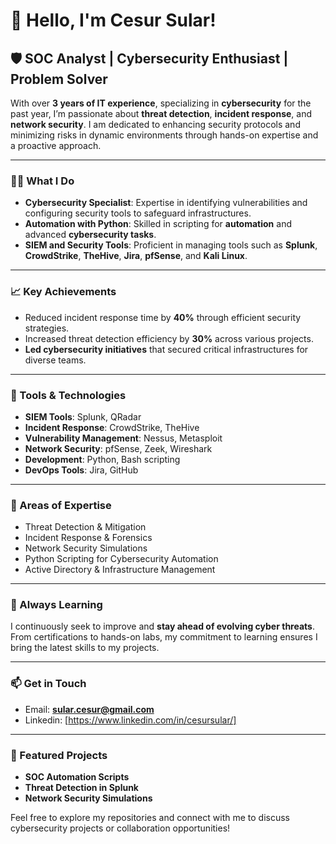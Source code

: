 # 👋 Hello, I'm Cesur Sular!

## 🛡️ SOC Analyst | Cybersecurity Enthusiast | Problem Solver

With over **3 years of IT experience**, specializing in **cybersecurity** for the past year, I’m passionate about **threat detection**, **incident response**, and **network security**. I am dedicated to enhancing security protocols and minimizing risks in dynamic environments through hands-on expertise and a proactive approach.

---

### 🧑‍💻 What I Do
- **Cybersecurity Specialist**: Expertise in identifying vulnerabilities and configuring security tools to safeguard infrastructures.
- **Automation with Python**: Skilled in scripting for **automation** and advanced **cybersecurity tasks**.
- **SIEM and Security Tools**: Proficient in managing tools such as **Splunk**, **CrowdStrike**, **TheHive**, **Jira**, **pfSense**, and **Kali Linux**.

---

### 📈 Key Achievements
- Reduced incident response time by **40%** through efficient security strategies.
- Increased threat detection efficiency by **30%** across various projects.
- **Led cybersecurity initiatives** that secured critical infrastructures for diverse teams.

---

### 🔧 Tools & Technologies
- **SIEM Tools**: Splunk, QRadar
- **Incident Response**: CrowdStrike, TheHive
- **Vulnerability Management**: Nessus, Metasploit
- **Network Security**: pfSense, Zeek, Wireshark
- **Development**: Python, Bash scripting
- **DevOps Tools**: Jira, GitHub

---

### 🎯 Areas of Expertise
- Threat Detection & Mitigation
- Incident Response & Forensics
- Network Security Simulations
- Python Scripting for Cybersecurity Automation
- Active Directory & Infrastructure Management

---

### 🌱 Always Learning
I continuously seek to improve and **stay ahead of evolving cyber threats**. From certifications to hands-on labs, my commitment to learning ensures I bring the latest skills to my projects.

---

### 📫 Get in Touch
- Email: **sular.cesur@gmail.com**
- Linkedin: [https://www.linkedin.com/in/cesursular/]

---

### 📂 Featured Projects
- **SOC Automation Scripts**
- **Threat Detection in Splunk**
- **Network Security Simulations**

Feel free to explore my repositories and connect with me to discuss cybersecurity projects or collaboration opportunities!
